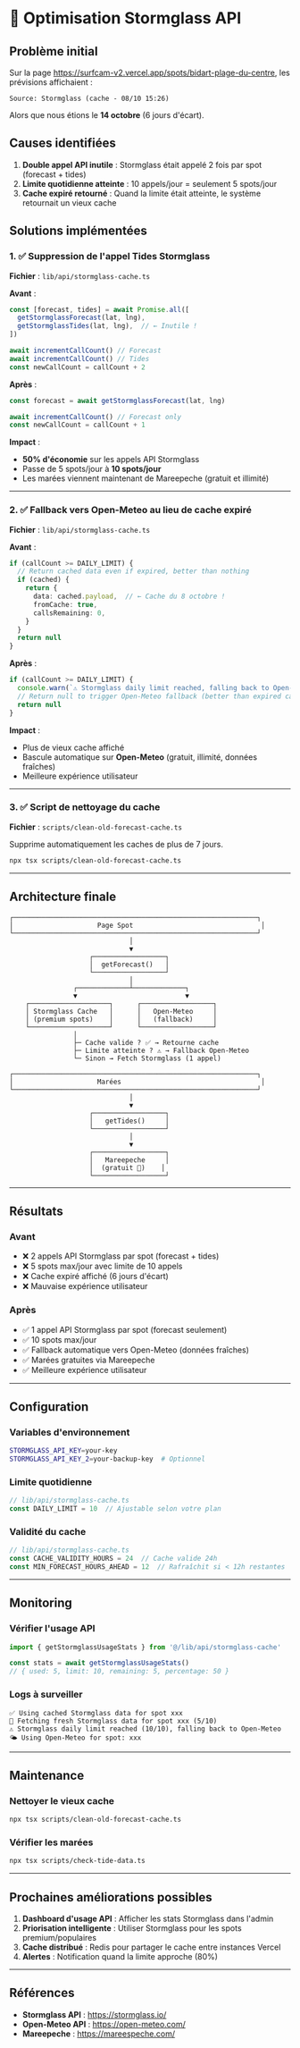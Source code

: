 # 🌊 Optimisation Stormglass API

## Problème initial

Sur la page https://surfcam-v2.vercel.app/spots/bidart-plage-du-centre, les prévisions affichaient :
```
Source: Stormglass (cache - 08/10 15:26)
```

Alors que nous étions le **14 octobre** (6 jours d'écart).

## Causes identifiées

1. **Double appel API inutile** : Stormglass était appelé 2 fois par spot (forecast + tides)
2. **Limite quotidienne atteinte** : 10 appels/jour = seulement 5 spots/jour
3. **Cache expiré retourné** : Quand la limite était atteinte, le système retournait un vieux cache

## Solutions implémentées

### 1. ✅ Suppression de l'appel Tides Stormglass

**Fichier** : `lib/api/stormglass-cache.ts`

**Avant** :
```typescript
const [forecast, tides] = await Promise.all([
  getStormglassForecast(lat, lng),
  getStormglassTides(lat, lng),  // ← Inutile !
])

await incrementCallCount() // Forecast
await incrementCallCount() // Tides
const newCallCount = callCount + 2
```

**Après** :
```typescript
const forecast = await getStormglassForecast(lat, lng)

await incrementCallCount() // Forecast only
const newCallCount = callCount + 1
```

**Impact** : 
- **50% d'économie** sur les appels API Stormglass
- Passe de 5 spots/jour à **10 spots/jour**
- Les marées viennent maintenant de Mareepeche (gratuit et illimité)

---

### 2. ✅ Fallback vers Open-Meteo au lieu de cache expiré

**Fichier** : `lib/api/stormglass-cache.ts`

**Avant** :
```typescript
if (callCount >= DAILY_LIMIT) {
  // Return cached data even if expired, better than nothing
  if (cached) {
    return {
      data: cached.payload,  // ← Cache du 8 octobre !
      fromCache: true,
      callsRemaining: 0,
    }
  }
  return null
}
```

**Après** :
```typescript
if (callCount >= DAILY_LIMIT) {
  console.warn(`⚠️ Stormglass daily limit reached, falling back to Open-Meteo`)
  // Return null to trigger Open-Meteo fallback (better than expired cache)
  return null
}
```

**Impact** :
- Plus de vieux cache affiché
- Bascule automatique sur **Open-Meteo** (gratuit, illimité, données fraîches)
- Meilleure expérience utilisateur

---

### 3. ✅ Script de nettoyage du cache

**Fichier** : `scripts/clean-old-forecast-cache.ts`

Supprime automatiquement les caches de plus de 7 jours.

```bash
npx tsx scripts/clean-old-forecast-cache.ts
```

---

## Architecture finale

```
┌─────────────────────────────────────────────────────────────┐
│                     Page Spot                                │
└─────────────────────────────────────────────────────────────┘
                              │
                              ▼
                    ┌──────────────────┐
                    │  getForecast()   │
                    └──────────────────┘
                              │
                ┌─────────────┴─────────────┐
                ▼                           ▼
    ┌────────────────────┐      ┌──────────────────┐
    │ Stormglass Cache   │      │   Open-Meteo     │
    │ (premium spots)    │      │   (fallback)     │
    └────────────────────┘      └──────────────────┘
                │
                ├─ Cache valide ? ✅ → Retourne cache
                ├─ Limite atteinte ? ⚠️ → Fallback Open-Meteo
                └─ Sinon → Fetch Stormglass (1 appel)

┌─────────────────────────────────────────────────────────────┐
│                     Marées                                   │
└─────────────────────────────────────────────────────────────┘
                              │
                              ▼
                    ┌──────────────────┐
                    │   getTides()     │
                    └──────────────────┘
                              │
                              ▼
                    ┌──────────────────┐
                    │   Mareepeche     │
                    │  (gratuit 🎉)    │
                    └──────────────────┘
```

---

## Résultats

### Avant
- ❌ 2 appels API Stormglass par spot (forecast + tides)
- ❌ 5 spots max/jour avec limite de 10 appels
- ❌ Cache expiré affiché (6 jours d'écart)
- ❌ Mauvaise expérience utilisateur

### Après
- ✅ 1 appel API Stormglass par spot (forecast seulement)
- ✅ 10 spots max/jour
- ✅ Fallback automatique vers Open-Meteo (données fraîches)
- ✅ Marées gratuites via Mareepeche
- ✅ Meilleure expérience utilisateur

---

## Configuration

### Variables d'environnement
```bash
STORMGLASS_API_KEY=your-key
STORMGLASS_API_KEY_2=your-backup-key  # Optionnel
```

### Limite quotidienne
```typescript
// lib/api/stormglass-cache.ts
const DAILY_LIMIT = 10  // Ajustable selon votre plan
```

### Validité du cache
```typescript
// lib/api/stormglass-cache.ts
const CACHE_VALIDITY_HOURS = 24  // Cache valide 24h
const MIN_FORECAST_HOURS_AHEAD = 12  // Rafraîchit si < 12h restantes
```

---

## Monitoring

### Vérifier l'usage API
```typescript
import { getStormglassUsageStats } from '@/lib/api/stormglass-cache'

const stats = await getStormglassUsageStats()
// { used: 5, limit: 10, remaining: 5, percentage: 50 }
```

### Logs à surveiller
```
✅ Using cached Stormglass data for spot xxx
🌊 Fetching fresh Stormglass data for spot xxx (5/10)
⚠️ Stormglass daily limit reached (10/10), falling back to Open-Meteo
🌤️ Using Open-Meteo for spot: xxx
```

---

## Maintenance

### Nettoyer le vieux cache
```bash
npx tsx scripts/clean-old-forecast-cache.ts
```

### Vérifier les marées
```bash
npx tsx scripts/check-tide-data.ts
```

---

## Prochaines améliorations possibles

1. **Dashboard d'usage API** : Afficher les stats Stormglass dans l'admin
2. **Priorisation intelligente** : Utiliser Stormglass pour les spots premium/populaires
3. **Cache distribué** : Redis pour partager le cache entre instances Vercel
4. **Alertes** : Notification quand la limite approche (80%)

---

## Références

- **Stormglass API** : https://stormglass.io/
- **Open-Meteo API** : https://open-meteo.com/
- **Mareepeche** : https://mareespeche.com/
